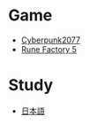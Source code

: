 # Game
- [Cyberpunk2077](game/Cyberpunk2077.md)
- [Rune Factory 5](game/Rune_Factory_5.md)

# Study
- [日本語](nihongo/)
